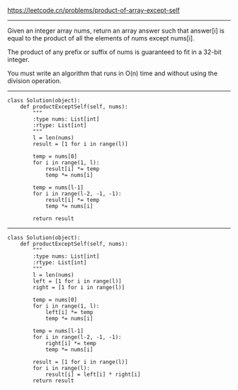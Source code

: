 https://leetcode.cn/problems/product-of-array-except-self
***
Given an integer array nums, return an array answer such that answer[i] is equal to the product of all the elements of nums except nums[i].

The product of any prefix or suffix of nums is guaranteed to fit in a 32-bit integer.

You must write an algorithm that runs in O(n) time and without using the division operation.
***
```
class Solution(object):
    def productExceptSelf(self, nums):
        """
        :type nums: List[int]
        :rtype: List[int]
        """
        l = len(nums)
        result = [1 for i in range(l)]
        
        temp = nums[0]
        for i in range(1, l):
            result[i] *= temp
            temp *= nums[i]
        
        temp = nums[l-1]
        for i in range(l-2, -1, -1):
            result[i] *= temp
            temp *= nums[i]

        return result
```
***
```
class Solution(object):
    def productExceptSelf(self, nums):
        """
        :type nums: List[int]
        :rtype: List[int]
        """
        l = len(nums)
        left = [1 for i in range(l)]
        right = [1 for i in range(l)]
        
        temp = nums[0]
        for i in range(1, l):
            left[i] *= temp
            temp *= nums[i]
        
        temp = nums[l-1]
        for i in range(l-2, -1, -1):
            right[i] *= temp
            temp *= nums[i]

        result = [1 for i in range(l)]
        for i in range(l):
            result[i] = left[i] * right[i]
        return result
